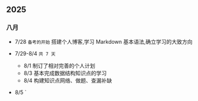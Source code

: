 ## 2025

### 八月

- 7/28 `备考的开始`
  搭建个人博客,学习 Markdown 基本语法,确立学习的大致方向

- 7/29-8/4 `共 7 天`

  - 8/1 制订了相对完善的个人计划
  - 8/3 基本完成数据结构知识点的学习
  - 8/4 构建知识点网络、做题、查漏补缺

- 8/5 `
